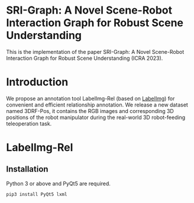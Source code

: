 # SRI-Graph: A Novel Scene-Robot Interaction Graph for Robust Scene Understanding

This is the implementation of the paper SRI-Graph: A Novel Scene-Robot Interaction Graph for Robust Scene Understanding (ICRA 2023).

# Introduction

We propose an annotation tool LabelImg-Rel (based on [LabelImg](https://github.com/heartexlabs/labelImg)) for convenient and efficient relationship annotation. We release a new dataset named 3DRF-Pos, it contains the RGB images and corresponding 3D positions of the robot manipulator during the real-world 3D robot-feeding teleoperation task.

# LabelImg-Rel

## Installation

Python 3 or above and PyQt5 are required.

```
pip3 install PyQt5 lxml
```



